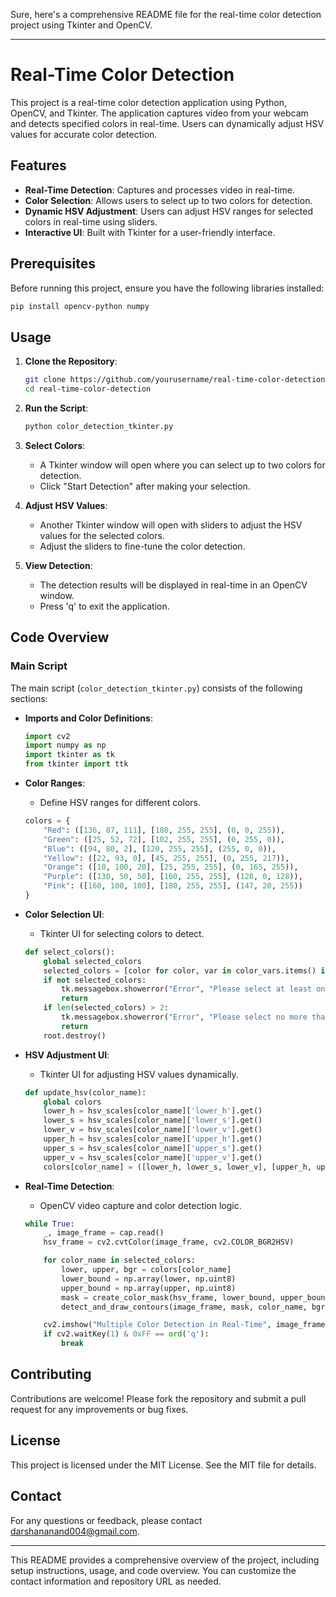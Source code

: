 Sure, here's a comprehensive README file for the real-time color detection project using Tkinter and OpenCV.

---

# Real-Time Color Detection

This project is a real-time color detection application using Python, OpenCV, and Tkinter. The application captures video from your webcam and detects specified colors in real-time. Users can dynamically adjust HSV values for accurate color detection.

## Features

- **Real-Time Detection**: Captures and processes video in real-time.
- **Color Selection**: Allows users to select up to two colors for detection.
- **Dynamic HSV Adjustment**: Users can adjust HSV ranges for selected colors in real-time using sliders.
- **Interactive UI**: Built with Tkinter for a user-friendly interface.

## Prerequisites

Before running this project, ensure you have the following libraries installed:

```bash
pip install opencv-python numpy
```

## Usage

1. **Clone the Repository**:

    ```bash
    git clone https://github.com/yourusername/real-time-color-detection.git
    cd real-time-color-detection
    ```

2. **Run the Script**:

    ```bash
    python color_detection_tkinter.py
    ```

3. **Select Colors**:
    - A Tkinter window will open where you can select up to two colors for detection.
    - Click "Start Detection" after making your selection.

4. **Adjust HSV Values**:
    - Another Tkinter window will open with sliders to adjust the HSV values for the selected colors.
    - Adjust the sliders to fine-tune the color detection.

5. **View Detection**:
    - The detection results will be displayed in real-time in an OpenCV window.
    - Press 'q' to exit the application.

## Code Overview

### Main Script

The main script (`color_detection_tkinter.py`) consists of the following sections:

- **Imports and Color Definitions**:
    ```python
    import cv2
    import numpy as np
    import tkinter as tk
    from tkinter import ttk
    ```

- **Color Ranges**:
    - Define HSV ranges for different colors.
    ```python
    colors = {
        "Red": ([136, 87, 111], [180, 255, 255], (0, 0, 255)),
        "Green": ([25, 52, 72], [102, 255, 255], (0, 255, 0)),
        "Blue": ([94, 80, 2], [120, 255, 255], (255, 0, 0)),
        "Yellow": ([22, 93, 0], [45, 255, 255], (0, 255, 217)),
        "Orange": ([10, 100, 20], [25, 255, 255], (0, 165, 255)),
        "Purple": ([130, 50, 50], [160, 255, 255], (128, 0, 128)),
        "Pink": ([160, 100, 100], [180, 255, 255], (147, 20, 255))
    }
    ```

- **Color Selection UI**:
    - Tkinter UI for selecting colors to detect.
    ```python
    def select_colors():
        global selected_colors
        selected_colors = [color for color, var in color_vars.items() if var.get()]
        if not selected_colors:
            tk.messagebox.showerror("Error", "Please select at least one color to detect.")
            return
        if len(selected_colors) > 2:
            tk.messagebox.showerror("Error", "Please select no more than two colors.")
            return
        root.destroy()
    ```

- **HSV Adjustment UI**:
    - Tkinter UI for adjusting HSV values dynamically.
    ```python
    def update_hsv(color_name):
        global colors
        lower_h = hsv_scales[color_name]['lower_h'].get()
        lower_s = hsv_scales[color_name]['lower_s'].get()
        lower_v = hsv_scales[color_name]['lower_v'].get()
        upper_h = hsv_scales[color_name]['upper_h'].get()
        upper_s = hsv_scales[color_name]['upper_s'].get()
        upper_v = hsv_scales[color_name]['upper_v'].get()
        colors[color_name] = ([lower_h, lower_s, lower_v], [upper_h, upper_s, upper_v], colors[color_name][2])
    ```

- **Real-Time Detection**:
    - OpenCV video capture and color detection logic.
    ```python
    while True:
        _, image_frame = cap.read()
        hsv_frame = cv2.cvtColor(image_frame, cv2.COLOR_BGR2HSV)

        for color_name in selected_colors:
            lower, upper, bgr = colors[color_name]
            lower_bound = np.array(lower, np.uint8)
            upper_bound = np.array(upper, np.uint8)
            mask = create_color_mask(hsv_frame, lower_bound, upper_bound)
            detect_and_draw_contours(image_frame, mask, color_name, bgr)

        cv2.imshow("Multiple Color Detection in Real-Time", image_frame)
        if cv2.waitKey(1) & 0xFF == ord('q'):
            break
    ```

## Contributing

Contributions are welcome! Please fork the repository and submit a pull request for any improvements or bug fixes.

## License

This project is licensed under the MIT License. See the MIT file for details.

## Contact

For any questions or feedback, please contact darshananand004@gmail.com.

---

This README provides a comprehensive overview of the project, including setup instructions, usage, and code overview. You can customize the contact information and repository URL as needed.
